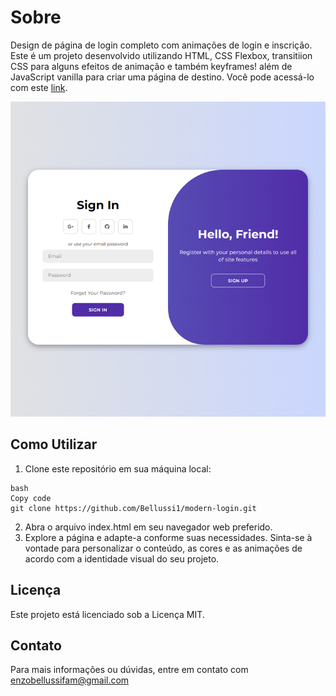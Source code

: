 
# Sobre
Design de página de login completo com animações de login e inscrição. Este é um projeto desenvolvido utilizando HTML, CSS Flexbox, transitiion CSS para alguns efeitos de animação  e também keyframes! além de JavaScript vanilla para criar uma página de destino.
Você pode acessá-lo com este [link](https://bellussi1.github.io/modern-login/).

![Screenshot](screenshot.jpg)


## Como Utilizar
1. Clone este repositório em sua máquina local:
```
bash
Copy code
git clone https://github.com/Bellussi1/modern-login.git
```
2. Abra o arquivo index.html em seu navegador web preferido.
3. Explore a página e adapte-a conforme suas necessidades. Sinta-se à vontade para personalizar o conteúdo, as cores e as animações de acordo com a identidade visual do seu projeto.

## Licença
Este projeto está licenciado sob a Licença MIT.

## Contato
Para mais informações ou dúvidas, entre em contato com enzobellussifam@gmail.com 
